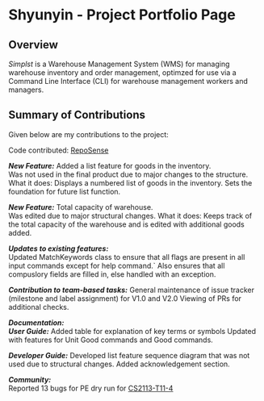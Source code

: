 # Shyunyin - Project Portfolio Page

## Overview
*Simplst* is a Warehouse Management System (WMS) for managing warehouse inventory and order management, optimzed for use
via a Command Line Interface (CLI) for warehouse management workers and managers.

## Summary of Contributions
Given below are my contributions to the project:

Code contributed: [RepoSense](https://nus-cs2113-ay2122s2.github.io/tp-dashboard/?search=shyunyin&breakdown=true&sort=groupTitle&sortWithin=title&since=2022-02-18&timeframe=commit&mergegroup=&groupSelect=groupByRepos&checkedFileTypes=docs~functional-code~test-code~other)

***New Feature:***
    Added a list feature for goods in the inventory. <br/> Was not used in the final product due to major changes to the 
    structure.
    What it does: Displays a numbered list of goods in the inventory. Sets the foundation for future list function.
        
***New Feature:***
    Total capacity of warehouse. <br/> Was edited due to major structural changes.
    What it does: Keeps track of the total capacity of the warehouse and is edited with additional goods added.

***Updates to existing features:***<br/>
    Updated MatchKeywords class to ensure that all flags are present in all input commands except for help command.`
    Also ensures that all compuslory fields are filled in, else handled with an exception.

***Contribution to team-based tasks:***
    General maintenance of issue tracker (milestone and label assignment) for V1.0 and V2.0
    Viewing of PRs for additional checks.

***Documentation:*** <br/>
    ***User Guide:***
        Added table for explanation of key terms or symbols
        Updated with features for Unit Good commands and Good commands.
    
***Developer Guide:***
        Developed list feature sequence diagram that was not used due to structural changes.
        Added acknowledgement section.

***Community:***<br/>
        Reported 13 bugs for PE dry run for [CS2113-T11-4](https://github.com/Shyunyin/ped)